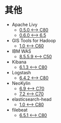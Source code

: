 <!-- ignore -->

# 其他

* Apache Livy
  * [0.5.0 <--> C80](Apache_Livy_0_5_0.md)
  * [0.6.0 <--> 6.5](Apache_Livy_0_6_0.md)
* GIS Tools for Hadoop
  * [1.0 <--> C60](GIS_Tools.md)
* IBM WAS
  * [8.5.5.9 <--> C50](IBM_WAS.md)
* Kibana
  * [6.1.3 <--> C80](Elasticsearch_Related.md)
* Logstash
  * [6.4.2 <--> C80](Elasticsearch_Related.md)
* NeoKylin
  * [6.9 <--> C70](NeoKylin.md)
  * [7.2 <--> C70](NeoKylin.md)
* elasticsearch-head
  * [1.0 <--> C80](Elasticsearch_Related.md)
* filebeat
  * [6.5.1 <--> C80](Elasticsearch_Related.md)